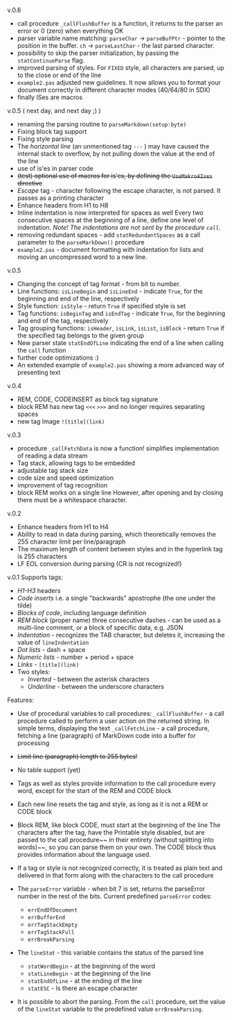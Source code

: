 v.0.6
- call procedure `_callFlushBuffer` is a function, it returns to the parser an error or 0 (zero) when everything OK
- parser variable name matching:
  `parseChar` -> `parseBufPtr` - pointer to the position in the buffer.
  `ch` -> `parseLastChar` - the last parsed character.
- possibility to skip the parser initialization, by passing the `statContinueParse` flag.
- improved parsing of styles. For `FIXED` style, all characters are parsed, up to the close or end of the line
- `example2.pas` adjusted new guidelines.
  It now allows you to format your document correctly in different character modes (40/64/80 in SDX)
- finally ISes are macros

v.0.5 ( next day, and next day ;) )

- renaming the parsing routine to `parseMarkdown(setup:byte)`
- Fixing block tag support
- Fixing style parsing
- The *horizontal line* (an unmentioned tag `---` ) may have caused the internal stack to overflow, by not pulling down the value at the end of the line
- use of is'es in parser code
- ~~(test) optional use of macros for is'es, by defining the `UseMakro4Ises` directive~~
- *Escape* tag - character following the escape character, is not parsed. It passes as a printing character
- Enhance headers from H1 to H8
- Inline indentation is now interpreted for spaces as well
  Every two consecutive spaces at the beginning of a line, define one level of indentation.
  _Note! The indentations are not sent by the procedure `call`._
- removing redundant spaces - add `statRedundantSpaces` as a call parameter to the `parseMarkDown()` procedure
- `example2.pas` - document formatting with indentation for lists and moving an uncompressed word to a new line.

v.0.5

- Changing the concept of tag format - from bit to number.
- Line functions: `isLineBegin` and `isLineEnd` - indicate `True`, for the beginning and end of the line, respectively
- Style function: `isStyle` - return `True` if specified style is set
- Tag functions: `isBeginTag` and `isEndTag` - indicate `True`, for the beginning and end of the tag, respectively
- Tag grouping functions: `isHeader`, `isLink`, `isList`, `isBlock` - return `True` if the specified tag belongs to the given group
- New parser state `statEndOfLine` indicating the end of a line when calling the `call` function
- further code optimizations :)
- An extended example of `example2.pas` showing a more advanced way of presenting text

v.0.4

- REM, CODE, CODEINSERT as block tag signature
- block REM has new tag `<<<` `>>>` and no longer requires separating spaces
- new tag Image `![title](link)`

v.0.3
- procedure `_callFetchData` is now a function!
  simplifies implementation of reading a data stream
- Tag stack, allowing tags to be embedded
- adjustable tag stack size
- code size and speed optimization
- improvement of tag recognition
- block REM works on a single line
  However, after opening and by closing there must be a whitespace character.

v.0.2
- Enhance headers from H1 to H4
- Ability to read in data during parsing, which theoretically removes the 255 character limit per line/paragraph
- The maximum length of content between styles and in the hyperlink tag is 255 characters
- LF EOL conversion during parsing (CR is not recognized!)

v.0.1
Supports tags:
- *H1-H3* headers
- *Code inserts* i.e. a single "backwards" apostrophe (the one under the tilde)
- *Blocks of code*, including language definition
- *REM block* (proper name) three consecutive dashes - can be used as a multi-line comment, or a block of specific data, e.g. JSON
- *Indentation* - recognizes the TAB character, but deletes it, increasing the value of `lineIndentation`
- *Dot lists* - dash + space
- *Numeric lists* - number + period + space
- *Links* - `[title](link)`
- Two styles:
  - *Inverted* - between the asterisk characters
  - *Underline* - between the underscore characters

Features:
- Use of procedural variables to call procedures:
  `_callFlushBuffer` - a call procedure called to perform a user action on the returned string. In simple terms, displaying the text
  `_callFetchLine` - a call procedure, fetching a line (paragraph) of MarkDown code into a buffer for processing

- ~~Limit line (paragraph) length to 255 bytes!~~

- No table support (yet)

- Tags as well as styles provide information to the call procedure every word, except for the start of the REM and CODE block

- Each new line resets the tag and style, as long as it is not a REM or CODE block

- Block REM, like block CODE, must start at the beginning of the line
  The characters after the tag, have the Printable style disabled, but are passed to the call procedure~~ in their entirety (without splitting into words)~~, so you can parse them on your own.
  The CODE block thus provides information about the language used.

- If a tag or style is not recognized correctly, it is treated as plain text and delivered in that form along with the characters to the call procedure

- The `parseError` variable - when bit 7 is set, returns the parseError number in the rest of the bits.
  Current predefined `parseError` codes:

  - `errEndOfDocument`
  - `errBufferEnd`
  - `errTagStackEmpty`
  - `errTagStackFull`
  - `errBreakParsing`

- The `lineStat` - this variable contains the status of the parsed line

  - `statWordBegin` - at the beginning of the word
  - `statLineBegin` - at the beginning of the line
  - `statEndOfLine` - at the ending of the line
  - `statESC` - Is there an escape character

- It is possible to abort the parsing.
  From the `call` procedure, set the value of the `lineStat` variable to the predefined value `errBreakParsing`.

